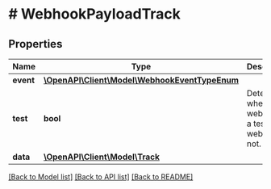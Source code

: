 # # WebhookPayloadTrack

## Properties

Name | Type | Description | Notes
------------ | ------------- | ------------- | -------------
**event** | [**\OpenAPI\Client\Model\WebhookEventTypeEnum**](WebhookEventTypeEnum.md) |  | [optional]
**test** | **bool** | Determines whether the webhook is a test webhook or not. | [optional]
**data** | [**\OpenAPI\Client\Model\Track**](Track.md) |  | [optional]

[[Back to Model list]](../../README.md#models) [[Back to API list]](../../README.md#endpoints) [[Back to README]](../../README.md)

